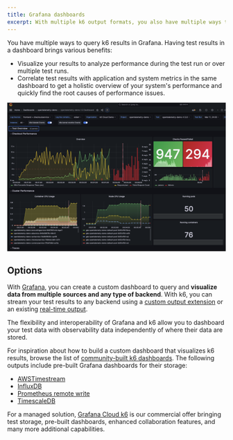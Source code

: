 ```yaml
---
title: Grafana dashboards
excerpt: With multiple k6 output formats, you also have multiple ways to visualize test results in a Grafana dashboard.
---
```


You have multiple ways to query k6 results in Grafana. 
Having test results in a dashboard brings various benefits:
- Visualize your results to analyze performance during the test run or over multiple test runs. 
- Correlate test results with application and system metrics in the same dashboard to get a holistic overview of your system's performance and quickly find the root causes of performance issues. 

![A grafana dashboard correlating k6 results with observability data](./images/correlated-grafana-dashboard-grafana-cloud-k6.png)

## Options

With [Grafana](https://grafana.com/grafana/), you can create a custom dashboard to query and **visualize data from multiple sources and any type of backend**. With k6, you can stream your test results to any backend using a [custom output extension](/extensions/get-started/create/output-extensions/) or an existing [real-time output](/results-output/real-time/#service).

The flexibility and interoperability of Grafana and k6 allow you to dashboard your test data with observability data independently of where their data are stored.

For inspiration about how to build a custom dashboard that visualizes k6 results, browse the list of [community-built k6 dashboards](https://grafana.com/grafana/dashboards/?search=k6). The following outputs include pre-built Grafana dashboards for their storage:

- [AWSTimestream](https://github.com/leonyork/xk6-output-timestream)
- [InfluxDB](/results-output/real-time/influxdb)
- [Prometheus remote write](/results-output/real-time/prometheus-remote-write)
- [TimescaleDB](/results-output/real-time/timescaledb/)

For a managed solution, [Grafana Cloud k6](https://grafana.com/products/cloud/k6/) is our commercial offer bringing test storage, pre-built dashboards, enhanced collaboration features, and many more additional capabilities.